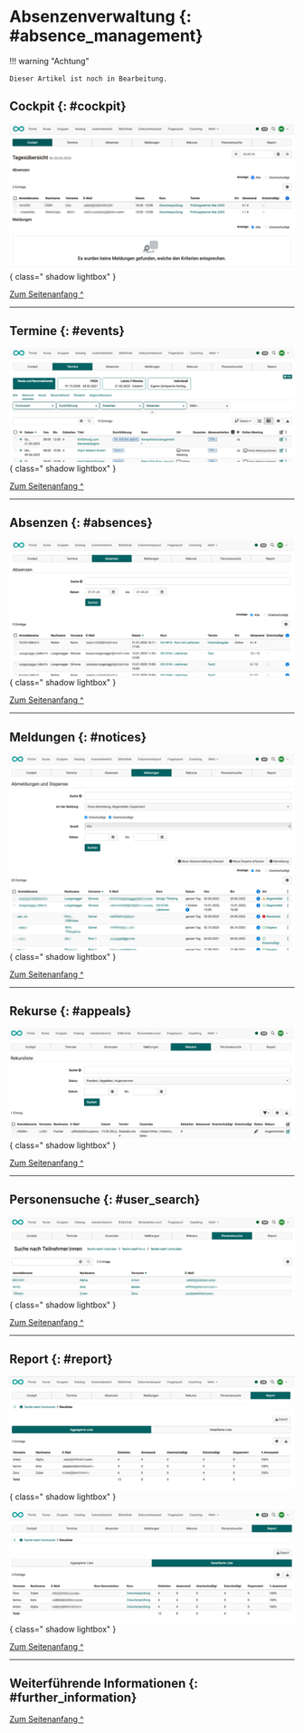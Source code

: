 # Absenzenverwaltung {: #absence_management}

!!! warning "Achtung"

    Dieser Artikel ist noch in Bearbeitung.



## Cockpit {: #cockpit}

![absence_mgmt_cockpit1_v1_de.png](assets/absence_mgmt_cockpit1_v1_de.png){ class=" shadow lightbox" }

[Zum Seitenanfang ^](#absence_management)

---


## Termine {: #events}

![absence_mgmt_events1_v1_de.png](assets/absence_mgmt_events1_v1_de.png){ class=" shadow lightbox" }

[Zum Seitenanfang ^](#absence_management)

---


## Absenzen {: #absences}


![absence_mgmt_absences1_v1_de.png](assets/absence_mgmt_absences1_v1_de.png){ class=" shadow lightbox" }


[Zum Seitenanfang ^](#absence_management)

---


## Meldungen {: #notices}

![absence_mgmt_notices1_v1_de.png](assets/absence_mgmt_notices1_v1_de.png){ class=" shadow lightbox" }


[Zum Seitenanfang ^](#absence_management)

---


## Rekurse {: #appeals}

![absence_mgmt_appeals1_v1_de.png](assets/absence_mgmt_appeals1_v1_de.png){ class=" shadow lightbox" }


[Zum Seitenanfang ^](#absence_management)

---


## Personensuche {: #user_search}

![absence_mgmt_user_search1_v1_de.png](assets/absence_mgmt_user_search1_v1_de.png){ class=" shadow lightbox" }


[Zum Seitenanfang ^](#absence_management)

---


## Report {: #report}

![absence_mgmt_report1_v1_de.png](assets/absence_mgmt_report1_v1_de.png){ class=" shadow lightbox" }

![absence_mgmt_report2_v1_de.png](assets/absence_mgmt_report2_v1_de.png){ class=" shadow lightbox" }


[Zum Seitenanfang ^](#absence_management)

---


## Weiterführende Informationen {: #further_information}



[Zum Seitenanfang ^](#absence_management)


